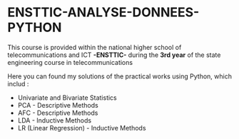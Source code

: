 # ENSTTIC-ANALYSE-DONNEES-PYTHON
This course is provided within the national higher school of telecommunications and ICT **-ENSTTIC-** during the **3rd year** of the state engineering course in telecommunications 

Here you can found my solutions of the practical works using Python, which includ : 
* Univariate and Bivariate Statistics
* PCA - Descriptive Methods
* AFC - Descriptive Methods
* LDA - Inductive Methods
* LR (Linear Regression) - Inductive Methods

